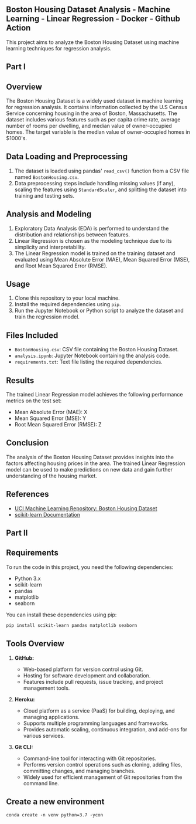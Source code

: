 
## Boston Housing Dataset Analysis - Machine Learning - Linear Regression - Docker - Github Action

This project aims to analyze the Boston Housing Dataset using machine learning techniques for regression analysis.

## Part I

## Overview

The Boston Housing Dataset is a widely used dataset in machine learning for regression analysis. It contains information collected by the U.S Census Service concerning housing in the area of Boston, Massachusetts. The dataset includes various features such as per capita crime rate, average number of rooms per dwelling, and median value of owner-occupied homes. The target variable is the median value of owner-occupied homes in $1000's.

## Data Loading and Preprocessing

1. The dataset is loaded using pandas' `read_csv()` function from a CSV file named `BostonHousing.csv`.
2. Data preprocessing steps include handling missing values (if any), scaling the features using `StandardScaler`, and splitting the dataset into training and testing sets.

## Analysis and Modeling

1. Exploratory Data Analysis (EDA) is performed to understand the distribution and relationships between features.
2. Linear Regression is chosen as the modeling technique due to its simplicity and interpretability.
3. The Linear Regression model is trained on the training dataset and evaluated using Mean Absolute Error (MAE), Mean Squared Error (MSE), and Root Mean Squared Error (RMSE).

## Usage

1. Clone this repository to your local machine.
2. Install the required dependencies using `pip`.
3. Run the Jupyter Notebook or Python script to analyze the dataset and train the regression model.

## Files Included

- `BostonHousing.csv`: CSV file containing the Boston Housing Dataset.
- `analysis.ipynb`: Jupyter Notebook containing the analysis code.
- `requirements.txt`: Text file listing the required dependencies.

## Results

The trained Linear Regression model achieves the following performance metrics on the test set:

- Mean Absolute Error (MAE): X
- Mean Squared Error (MSE): Y
- Root Mean Squared Error (RMSE): Z

## Conclusion

The analysis of the Boston Housing Dataset provides insights into the factors affecting housing prices in the area. The trained Linear Regression model can be used to make predictions on new data and gain further understanding of the housing market.

## References

- [UCI Machine Learning Repository: Boston Housing Dataset](https://archive.ics.uci.edu/ml/machine-learning-databases/housing/)
- [scikit-learn Documentation](https://scikit-learn.org/stable/documentation.html)

## Part II

## Requirements

To run the code in this project, you need the following dependencies:

- Python 3.x
- scikit-learn
- pandas
- matplotlib
- seaborn

You can install these dependencies using pip:

```bash
pip install scikit-learn pandas matplotlib seaborn
```

## Tools Overview

1. **GitHub:**

   - Web-based platform for version control using Git.
   - Hosting for software development and collaboration.
   - Features include pull requests, issue tracking, and project management tools.

2. **Heroku:**

   - Cloud platform as a service (PaaS) for building, deploying, and managing applications.
   - Supports multiple programming languages and frameworks.
   - Provides automatic scaling, continuous integration, and add-ons for various services.

3. **Git CLI:**
   - Command-line tool for interacting with Git repositories.
   - Performs version control operations such as cloning, adding files, committing changes, and managing branches.
   - Widely used for efficient management of Git repositories from the command line.

## Create a new environment

```
conda create -n venv python=3.7 -ycon
```
